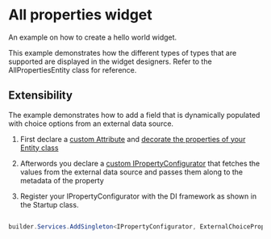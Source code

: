 # All properties widget
An example on how to create a hello world widget.

This example demonstrates how the different types of types that are supported are displayed in the widget designers. Refer to the AllPropertiesEntity class for reference.

## Extensibility

The example demonstrates how to add a field that is dynamically populated with choice options from an external data source.

1. First declare a [custom Attribute](./Extensibility/ExternalDataChoiceAttribute.cs) and [decorate the properties of your Entity class](./Entities/AllProperties/AllPropertiesEntity.cs)

2. Afterwords you declare a [custom IPropertyConfigurator](./Extensibility/ExternalChoicePropertyConfigurator.cs) that fetches the values from the external data source and passes them along to the metadata of the property


3. Register your IPropertyConfigurator with the DI framework as shown in the Startup class.

``` c#

builder.Services.AddSingleton<IPropertyConfigurator, ExternalChoicePropertyConfigurator>();

```